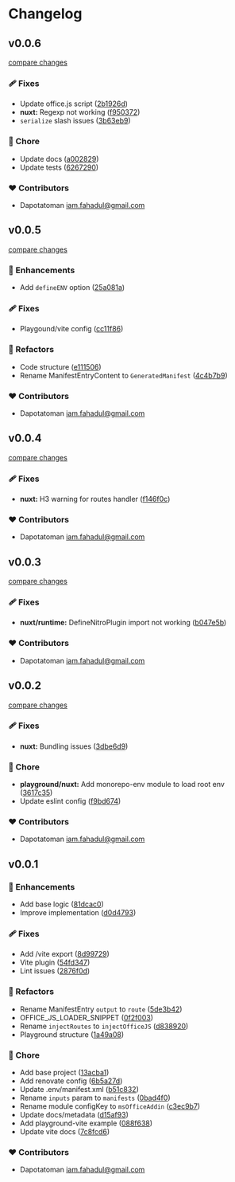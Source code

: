 # Changelog


## v0.0.6

[compare changes](https://github.com/dapotatoman/msoffice-addin/compare/v0.0.5...v0.0.6)

### 🩹 Fixes

- Update office.js script ([2b1926d](https://github.com/dapotatoman/msoffice-addin/commit/2b1926d))
- **nuxt:** Regexp not working ([f950372](https://github.com/dapotatoman/msoffice-addin/commit/f950372))
- `serialize` slash issues ([3b63eb9](https://github.com/dapotatoman/msoffice-addin/commit/3b63eb9))

### 🏡 Chore

- Update docs ([a002829](https://github.com/dapotatoman/msoffice-addin/commit/a002829))
- Update tests ([6267290](https://github.com/dapotatoman/msoffice-addin/commit/6267290))

### ❤️ Contributors

- Dapotatoman <iam.fahadul@gmail.com>

## v0.0.5

[compare changes](https://github.com/dapotatoman/msoffice-addin/compare/v0.0.4...v0.0.5)

### 🚀 Enhancements

- Add `defineENV` option ([25a081a](https://github.com/dapotatoman/msoffice-addin/commit/25a081a))

### 🩹 Fixes

- Playgound/vite config ([cc11f86](https://github.com/dapotatoman/msoffice-addin/commit/cc11f86))

### 💅 Refactors

- Code structure ([e111506](https://github.com/dapotatoman/msoffice-addin/commit/e111506))
- Rename ManifestEntryContent to `GeneratedManifest` ([4c4b7b9](https://github.com/dapotatoman/msoffice-addin/commit/4c4b7b9))

### ❤️ Contributors

- Dapotatoman <iam.fahadul@gmail.com>

## v0.0.4

[compare changes](https://github.com/dapotatoman/msoffice-addin/compare/v0.0.3...v0.0.4)

### 🩹 Fixes

- **nuxt:** H3 warning for routes handler ([f146f0c](https://github.com/dapotatoman/msoffice-addin/commit/f146f0c))

### ❤️ Contributors

- Dapotatoman <iam.fahadul@gmail.com>

## v0.0.3

[compare changes](https://github.com/dapotatoman/msoffice-addin/compare/v0.0.2...v0.0.3)

### 🩹 Fixes

- **nuxt/runtime:** DefineNitroPlugin import not working ([b047e5b](https://github.com/dapotatoman/msoffice-addin/commit/b047e5b))

### ❤️ Contributors

- Dapotatoman <iam.fahadul@gmail.com>

## v0.0.2

[compare changes](https://github.com/dapotatoman/msoffice-addin/compare/v0.0.1...v0.0.2)

### 🩹 Fixes

- **nuxt:** Bundling issues ([3dbe6d9](https://github.com/dapotatoman/msoffice-addin/commit/3dbe6d9))

### 🏡 Chore

- **playground/nuxt:** Add monorepo-env module to load root env ([3617c35](https://github.com/dapotatoman/msoffice-addin/commit/3617c35))
- Update eslint config ([f9bd674](https://github.com/dapotatoman/msoffice-addin/commit/f9bd674))

### ❤️ Contributors

- Dapotatoman <iam.fahadul@gmail.com>

## v0.0.1


### 🚀 Enhancements

- Add base logic ([81dcac0](https://github.com/dapotatoman/msoffice-addin/commit/81dcac0))
- Improve implementation ([d0d4793](https://github.com/dapotatoman/msoffice-addin/commit/d0d4793))

### 🩹 Fixes

- Add /vite export ([8d99729](https://github.com/dapotatoman/msoffice-addin/commit/8d99729))
- Vite plugin ([54fd347](https://github.com/dapotatoman/msoffice-addin/commit/54fd347))
- Lint issues ([2876f0d](https://github.com/dapotatoman/msoffice-addin/commit/2876f0d))

### 💅 Refactors

- Rename ManifestEntry `output` to `route` ([5de3b42](https://github.com/dapotatoman/msoffice-addin/commit/5de3b42))
- OFFICE_JS_LOADER_SNIPPET ([0f2f003](https://github.com/dapotatoman/msoffice-addin/commit/0f2f003))
- Rename `injectRoutes` to `injectOfficeJS` ([d838920](https://github.com/dapotatoman/msoffice-addin/commit/d838920))
- Playground structure ([1a49a08](https://github.com/dapotatoman/msoffice-addin/commit/1a49a08))

### 🏡 Chore

- Add base project ([13acba1](https://github.com/dapotatoman/msoffice-addin/commit/13acba1))
- Add renovate config ([6b5a27d](https://github.com/dapotatoman/msoffice-addin/commit/6b5a27d))
- Update .env/manifest.xml ([b51c832](https://github.com/dapotatoman/msoffice-addin/commit/b51c832))
- Rename `inputs` param to `manifests` ([0bad4f0](https://github.com/dapotatoman/msoffice-addin/commit/0bad4f0))
- Rename module configKey to `msOfficeAddin` ([c3ec9b7](https://github.com/dapotatoman/msoffice-addin/commit/c3ec9b7))
- Update docs/metadata ([d15af93](https://github.com/dapotatoman/msoffice-addin/commit/d15af93))
- Add playground-vite example ([088f638](https://github.com/dapotatoman/msoffice-addin/commit/088f638))
- Update vite docs ([7c8fcd6](https://github.com/dapotatoman/msoffice-addin/commit/7c8fcd6))

### ❤️ Contributors

- Dapotatoman <iam.fahadul@gmail.com>

